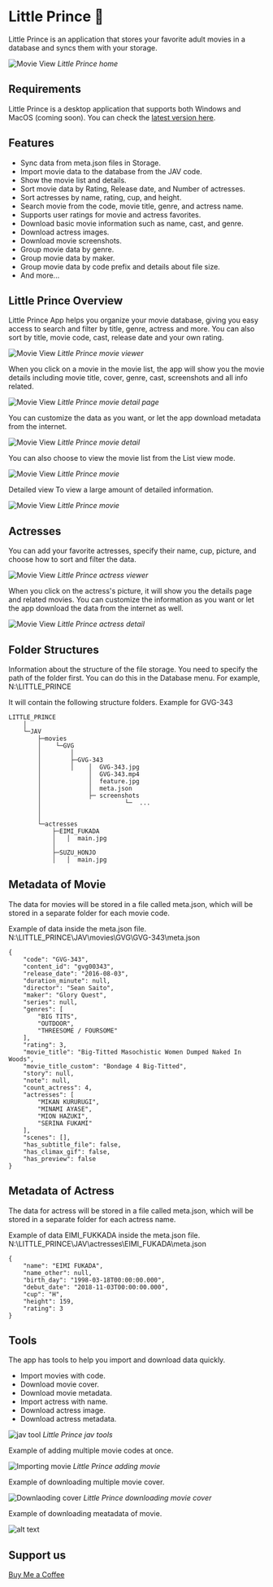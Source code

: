 
# Little Prince 👋
Little Prince is an application that stores your favorite adult movies in a database and syncs them with your storage.

![Movie View](files/image_jav_landing_page.png)
_Little Prince home_

## Requirements
Little Prince is a desktop application that supports both Windows and MacOS (coming soon). You can check the [latest version here](https://github.com/little-prince-app/little-prince-app/releases).

## Features
* Sync data from meta.json files in Storage.
* Import movie data to the database from the JAV code.
* Show the movie list and details.
* Sort movie data by Rating, Release date, and Number of actresses.
* Sort actresses by name, rating, cup, and height.
* Search movie from the code, movie title, genre, and actress name.
* Supports user ratings for movie and actress favorites.
* Download basic movie information such as name, cast, and genre.
* Download actress images.
* Download movie screenshots.
* Group movie data by genre.
* Group movie data by maker.
* Group movie data by code prefix and details about file size.
* And more...

## Little Prince Overview

Little Prince App helps you organize your movie database, giving you easy access to search and filter by title, genre, actress and more. You can also sort by title, movie code, cast, release date and your own rating.

![Movie View](files/image_jav_movie_gridview.png)
_Little Prince movie viewer_

When you click on a movie in the movie list, the app will show you the movie details including movie title, cover, genre, cast, screenshots and all info related.

![Movie View](files/image_jav_movie_detail_view.png)
_Little Prince movie detail page_

You can customize the data as you want, or let the app download metadata from the internet.

![Movie View](files/image_jav_movie_detail_view_form.png)
_Little Prince movie detail_

You can also choose to view the movie list from the List view mode.

![Movie View](files/image_jav_movie_list_view.png)
_Little Prince movie_

Detailed view To view a large amount of detailed information.

![Movie View](files/image_jav_movie_list_detail_view.png)
_Little Prince movie_

## Actresses

You can add your favorite actresses, specify their name, cup, picture, and choose how to sort and filter the data.

![Movie View](files/image_jav_actress_view.png)
_Little Prince actress viewer_

When you click on the actress's picture, it will show you the details page and related movies. You can customize the information as you want or let the app download the data from the internet as well.

![Movie View](files/image_jav_actress_detail_view.png)
_Little Prince actress detail_

## Folder Structures

Information about the structure of the file storage. You need to specify the path of the folder first. You can do this in the Database menu. For example, N:\LITTLE_PRINCE

It will contain the following structure folders.
Example for GVG-343

```
LITTLE_PRINCE
    │
    └─JAV
        ├─movies
        │    └─GVG
        │        │  
        │        ├─GVG-343
        │        │    │  GVG-343.jpg
        │             │  GVG-343.mp4
        │             │  feature.jpg
        │             │  meta.json
        │             ├─ screenshots 
        │                       └─  ...
        │
        │
        └─actresses
            ├─EIMI_FUKADA
            │   │  main.jpg
            │   
            ├─SUZU_HONJO
            │   │  main.jpg
```

## Metadata of Movie

The data for movies will be stored in a file called meta.json, which will be stored in a separate folder for each movie code.

Example of data inside the meta.json file.
N:\LITTLE_PRINCE\JAV\movies\GVG\GVG-343\meta.json

```
{
    "code": "GVG-343",
    "content_id": "gvg00343",
    "release_date": "2016-08-03",
    "duration_minute": null,
    "director": "Sean Saito",
    "maker": "Glory Quest",
    "series": null,
    "genres": [
        "BIG TITS",
        "OUTDOOR",
        "THREESOME / FOURSOME"
    ],
    "rating": 3,
    "movie_title": "Big-Titted Masochistic Women Dumped Naked In Woods",
    "movie_title_custom": "Bondage 4 Big-Titted",
    "story": null,
    "note": null,
    "count_actress": 4,
    "actresses": [
        "MIKAN KURURUGI",
        "MINAMI AYASE",
        "MION HAZUKI",
        "SERINA FUKAMI"
    ],
    "scenes": [],
    "has_subtitle_file": false,
    "has_climax_gif": false,
    "has_preview": false
}
```

## Metadata of Actress

The data for actress will be stored in a file called meta.json, which will be stored in a separate folder for each actress name.

Example of data EIMI_FUKKADA inside the meta.json file.
N:\LITTLE_PRINCE\JAV\actresses\EIMI_FUKADA\meta.json

```
{
    "name": "EIMI FUKADA",
    "name_other": null,
    "birth_day": "1998-03-18T00:00:00.000",
    "debut_date": "2018-11-03T00:00:00.000",
    "cup": "H",
    "height": 159,
    "rating": 3
}
```

## Tools

The app has tools to help you import and download data quickly.
* Import movies with code.
* Download movie cover.
* Download movie metadata.
* Import actress with name.
* Download actress image.
* Download actress metadata.

![jav tool](files/image_jav_tool.png)
_Little Prince jav tools_

Example of adding multiple movie codes at once.

![Importing movie](files/image_jav_importing_movie_page.png)
_Little Prince adding movie_

Example of downloading multiple movie cover.

![Downlaoding cover](files/image_jav_download_movie_cover_page.png)
_Little Prince downloading movie cover_


Example of downloading meatadata of movie.

![alt text](files/image_jav_download_movie_metadata_page.png)

## Support us

[Buy Me a Coffee](https://buymeacoffee.com/little.prince)














